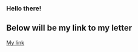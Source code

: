 ### Hello there! 

## Below will be my link to my letter

[My link](<https://docs.google.com/document/d/1mzvyCCdGa4qWmEvx3FldPwE6_wYJtL9kEKr6W0ovIf0/edit?tab=t.0>)
